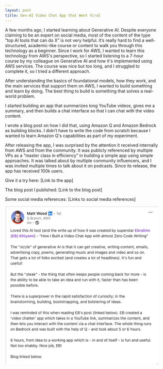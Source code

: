 ```yaml
---
layout: post
title: Gen-AI Video Chat App that Went Viral
---
```


A few months ago, I started learning about Generative AI. Despite everyone claiming to be an expert on social media, most of the content of the type “top AI tools that can do X” is not very helpful. It’s really hard to find a well-structured, academic-like course or content to walk you through this technology as a beginner. Since I work for AWS, I wanted to learn this technology from AWS's perspective, so I started listening to a 7-hour course by my colleague on Generative AI and how it's implemented using AWS services. The course was nice but too long, and I struggled to complete it, so I tried a different approach.

After understanding the basics of foundational models, how they work, and the main services that support them on AWS, I wanted to build something and learn by doing. The best thing to build is something that solves a real-world problem.

I started building an app that summarizes long YouTube videos, gives me a summary, and then builds a chat interface so that I can chat with the video content.

I wrote a blog post on how I did that, using Amazon Q and Amazon Bedrock as building blocks. I didn’t have to write the code from scratch because I wanted to learn Amazon Q's capabilities as part of my experiment.

After releasing the app, I was surprised by the attention it received internally from AWS and from the community. It was publicly referenced by multiple VPs as a “master class in efficiency” in building a simple app using simple approaches. It was talked about by multiple community influencers, and I was invited multiple times to talk about it on podcasts. Since its release, the app has received 100k users.

Give it a try here:
[Link to the app]

The blog post I published:
[Link to the blog post]

Some social media references:
[Links to social media references]

![Video Chat App](video-chat-matt.png)

